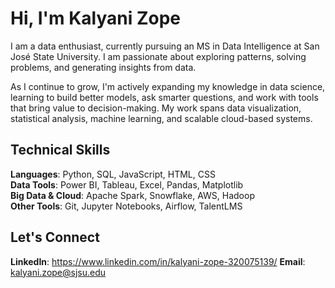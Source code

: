 # Hi, I'm Kalyani Zope

I am a data enthusiast, currently pursuing an MS in Data Intelligence at San José State University. I am passionate about exploring patterns, solving problems, and generating insights from data.

As I continue to grow, I'm actively expanding my knowledge in data science, learning to build better models, ask smarter questions, and work with tools that bring value to decision-making. My work spans data visualization, statistical analysis, machine learning, and scalable cloud-based systems.

## Technical Skills

**Languages**: Python, SQL, JavaScript, HTML, CSS  
**Data Tools**: Power BI, Tableau, Excel, Pandas, Matplotlib  
**Big Data & Cloud**: Apache Spark, Snowflake, AWS, Hadoop  
**Other Tools**: Git, Jupyter Notebooks, Airflow, TalentLMS  

## Let's Connect

**LinkedIn**: https://www.linkedin.com/in/kalyani-zope-320075139/
**Email**: kalyani.zope@sjsu.edu

